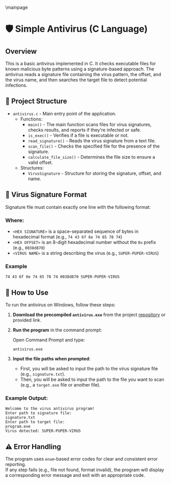 \mainpage
# 🛡️ Simple Antivirus (C Language)

## Overview

This is a basic antivirus implemented in C. It checks executable files for known
malicious byte patterns using a signature-based approach. The antivirus reads a signature
file containing the virus pattern, the offset, and the virus name, and then searches
the target file to detect potential infections.

## 📁 Project Structure

- `antivirus.c` - Main entry point of the application.
  - Functions:
    - `main()` - The main function scans files for virus signatures, checks results, and reports if they're infected or safe.
    - `is_exec()` - Verifies if a file is executable or not.
    - `read_signature()` - Reads the virus signature from a text file.
    - `scan_file()` - Checks the specified file for the presence of the signature.
    - `calculate_file_size()` - Determines the file size to ensure a valid offset.
  - Structures:  
    - `VirusSignature` - Structure for storing the signature, offset, and name.

## 🧬 Virus Signature Format

Signature file must contain exactly one line with the following format:
<HEX SIGNATURE> <HEX OFFSET> <VIRUS NAME>

### Where:
- `<HEX SIGNATURE>` is a space-separated sequence of bytes in hexadecimal format 
  (e.g., `74 43 6f 6e 74 65 78 74`)
- `<HEX OFFSET>` is an 8-digit hexadecimal number without the `0x` prefix 
  (e.g., `0038d870`)
- `<VIRUS NAME>` is a string describing the virus (e.g., `SUPER-PUPER-VIRUS`)

### Example

    74 43 6f 6e 74 65 78 74 0038d870 SUPER-PUPER-VIRUS

## 🧪 How to Use

To run the antivirus on Windows, follow these steps:

1. **Download the precompiled `antivirus.exe`** from the project [repository](https://github.com/omlord10/Antivirus/releases/latest "Install with the latest version") or provided link.

2. **Run the program** in the command prompt:

    Open Command Prompt and type:

    ```
    antivirus.exe
    ```

3. **Input the file paths when prompted**:

    - First, you will be asked to input the path to the virus signature file (e.g., `signature.txt`).
    - Then, you will be asked to input the path to the file you want to scan (e.g., a `target.exe` file or another file).

### Example Output:
    
    Welcome to the virus antivirus program!  
    Enter path to signature file:  
    signature.txt  
    Enter path to target file:  
    program.exe
    Virus detected: SUPER-PUPER-VIRUS  

## ⚠️ Error Handling

The program uses `enum`-based error codes for clear and consistent error reporting.  
If any step fails (e.g., file not found, format invalid), the program will display a corresponding error message 
and exit with an appropriate code.

